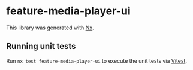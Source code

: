 # feature-media-player-ui

This library was generated with [Nx](https://nx.dev).

## Running unit tests

Run `nx test feature-media-player-ui` to execute the unit tests via [Vitest](https://vitest.dev/).

